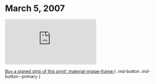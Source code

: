# March 5, 2007

![](https://www.achewood.com/comic.php?date=03052007)

[Buy a signed strip of this print! :material-image-frame:](https://achewood-holiday-pop-up.myshopify.com/products/strip#03052007){ .md-button .md-button--primary }
